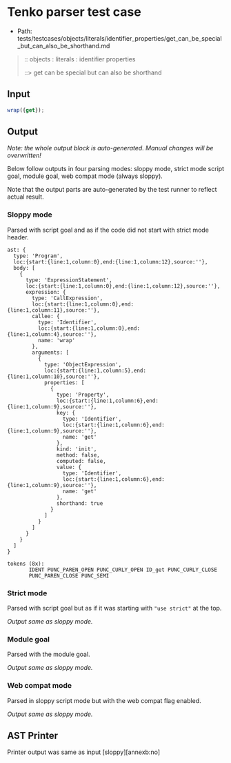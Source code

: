 # Tenko parser test case

- Path: tests/testcases/objects/literals/identifier_properties/get_can_be_special_but_can_also_be_shorthand.md

> :: objects : literals : identifier properties
>
> ::> get can be special but can also be shorthand

## Input

`````js
wrap({get});
`````

## Output

_Note: the whole output block is auto-generated. Manual changes will be overwritten!_

Below follow outputs in four parsing modes: sloppy mode, strict mode script goal, module goal, web compat mode (always sloppy).

Note that the output parts are auto-generated by the test runner to reflect actual result.

### Sloppy mode

Parsed with script goal and as if the code did not start with strict mode header.

`````
ast: {
  type: 'Program',
  loc:{start:{line:1,column:0},end:{line:1,column:12},source:''},
  body: [
    {
      type: 'ExpressionStatement',
      loc:{start:{line:1,column:0},end:{line:1,column:12},source:''},
      expression: {
        type: 'CallExpression',
        loc:{start:{line:1,column:0},end:{line:1,column:11},source:''},
        callee: {
          type: 'Identifier',
          loc:{start:{line:1,column:0},end:{line:1,column:4},source:''},
          name: 'wrap'
        },
        arguments: [
          {
            type: 'ObjectExpression',
            loc:{start:{line:1,column:5},end:{line:1,column:10},source:''},
            properties: [
              {
                type: 'Property',
                loc:{start:{line:1,column:6},end:{line:1,column:9},source:''},
                key: {
                  type: 'Identifier',
                  loc:{start:{line:1,column:6},end:{line:1,column:9},source:''},
                  name: 'get'
                },
                kind: 'init',
                method: false,
                computed: false,
                value: {
                  type: 'Identifier',
                  loc:{start:{line:1,column:6},end:{line:1,column:9},source:''},
                  name: 'get'
                },
                shorthand: true
              }
            ]
          }
        ]
      }
    }
  ]
}

tokens (8x):
       IDENT PUNC_PAREN_OPEN PUNC_CURLY_OPEN ID_get PUNC_CURLY_CLOSE
       PUNC_PAREN_CLOSE PUNC_SEMI
`````

### Strict mode

Parsed with script goal but as if it was starting with `"use strict"` at the top.

_Output same as sloppy mode._

### Module goal

Parsed with the module goal.

_Output same as sloppy mode._

### Web compat mode

Parsed in sloppy script mode but with the web compat flag enabled.

_Output same as sloppy mode._

## AST Printer

Printer output was same as input [sloppy][annexb:no]
